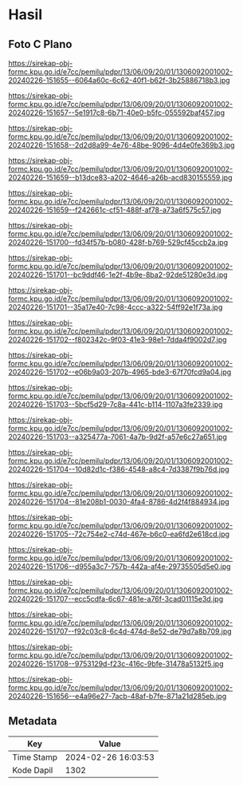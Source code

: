 # Hasil

## Foto C Plano

https://sirekap-obj-formc.kpu.go.id/e7cc/pemilu/pdpr/13/06/09/20/01/1306092001002-20240226-151655--6064a60c-6c62-40f1-b62f-3b25886718b3.jpg

https://sirekap-obj-formc.kpu.go.id/e7cc/pemilu/pdpr/13/06/09/20/01/1306092001002-20240226-151657--5e1917c8-6b71-40e0-b5fc-055592baf457.jpg

https://sirekap-obj-formc.kpu.go.id/e7cc/pemilu/pdpr/13/06/09/20/01/1306092001002-20240226-151658--2d2d8a99-4e76-48be-9096-4d4e0fe369b3.jpg

https://sirekap-obj-formc.kpu.go.id/e7cc/pemilu/pdpr/13/06/09/20/01/1306092001002-20240226-151659--b13dce83-a202-4646-a26b-acd830155559.jpg

https://sirekap-obj-formc.kpu.go.id/e7cc/pemilu/pdpr/13/06/09/20/01/1306092001002-20240226-151659--f242661c-cf51-488f-af78-a73a6f575c57.jpg

https://sirekap-obj-formc.kpu.go.id/e7cc/pemilu/pdpr/13/06/09/20/01/1306092001002-20240226-151700--fd34f57b-b080-428f-b769-529cf45ccb2a.jpg

https://sirekap-obj-formc.kpu.go.id/e7cc/pemilu/pdpr/13/06/09/20/01/1306092001002-20240226-151701--bc9ddf46-1e2f-4b9e-8ba2-92de51280e3d.jpg

https://sirekap-obj-formc.kpu.go.id/e7cc/pemilu/pdpr/13/06/09/20/01/1306092001002-20240226-151701--35a17e40-7c98-4ccc-a322-54ff92e1f73a.jpg

https://sirekap-obj-formc.kpu.go.id/e7cc/pemilu/pdpr/13/06/09/20/01/1306092001002-20240226-151702--f802342c-9f03-41e3-98e1-7dda4f9002d7.jpg

https://sirekap-obj-formc.kpu.go.id/e7cc/pemilu/pdpr/13/06/09/20/01/1306092001002-20240226-151702--e06b9a03-207b-4965-bde3-67f70fcd9a04.jpg

https://sirekap-obj-formc.kpu.go.id/e7cc/pemilu/pdpr/13/06/09/20/01/1306092001002-20240226-151703--5bcf5d29-7c8a-441c-b114-1107a3fe2339.jpg

https://sirekap-obj-formc.kpu.go.id/e7cc/pemilu/pdpr/13/06/09/20/01/1306092001002-20240226-151703--a325477a-7061-4a7b-9d2f-a57e6c27a651.jpg

https://sirekap-obj-formc.kpu.go.id/e7cc/pemilu/pdpr/13/06/09/20/01/1306092001002-20240226-151704--10d82d1c-f386-4548-a8c4-7d3387f9b76d.jpg

https://sirekap-obj-formc.kpu.go.id/e7cc/pemilu/pdpr/13/06/09/20/01/1306092001002-20240226-151704--81e208b1-0030-4fa4-8786-4d2f4f884934.jpg

https://sirekap-obj-formc.kpu.go.id/e7cc/pemilu/pdpr/13/06/09/20/01/1306092001002-20240226-151705--72c754e2-c74d-467e-b6c0-ea6fd2e618cd.jpg

https://sirekap-obj-formc.kpu.go.id/e7cc/pemilu/pdpr/13/06/09/20/01/1306092001002-20240226-151706--d955a3c7-757b-442a-af4e-29735505d5e0.jpg

https://sirekap-obj-formc.kpu.go.id/e7cc/pemilu/pdpr/13/06/09/20/01/1306092001002-20240226-151707--ecc5cdfa-6c67-481e-a76f-3cad01115e3d.jpg

https://sirekap-obj-formc.kpu.go.id/e7cc/pemilu/pdpr/13/06/09/20/01/1306092001002-20240226-151707--f92c03c8-6c4d-474d-8e52-de79d7a8b709.jpg

https://sirekap-obj-formc.kpu.go.id/e7cc/pemilu/pdpr/13/06/09/20/01/1306092001002-20240226-151708--9753129d-f23c-416c-9bfe-31478a5132f5.jpg

https://sirekap-obj-formc.kpu.go.id/e7cc/pemilu/pdpr/13/06/09/20/01/1306092001002-20240226-151656--e4a96e27-7acb-48af-b7fe-871a21d285eb.jpg


## Metadata

| Key        | Value               |
| ---------- | ------------------- |
| Time Stamp | 2024-02-26 16:03:53 |
| Kode Dapil | 1302                |



